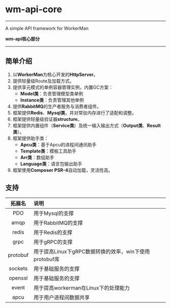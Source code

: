 # wm-api-core

***
A simple API framework for WorkerMan

**wm-api核心部分**
***

## 简单介绍
1) 以**WorkerMan**为核心开发的**HttpServer**。
2) 提供轻量级Route及加载方式。
3) 提供享元模式的单例容器管理实例，内置GC方案：
    - **Model类**：负责管理模型类单例
    - **Instance类**：负责管理其他单例
4) 提供**RabbitMQ**的生产者服务与消费者组件。
5) 框架提供**Redis**、**Mysql类**，并对常驻内存进行了适配和调整。
6) 框架提供轻量级验证器**structure**。
7) 框架提供内置组件（**Service类**）及统一输入输出方式（**Output类**、**Result类**）。
8) 框架提供助手类：
    - **Apcu类**：基于Apcu的进程间通讯助手
    - **Template类**：模板工具助手
    - **Arr类**：数组助手
    - **Language类**：语言包输出助手
9) 框架使用**Composer PSR-4**自动加载，灵活性高。


## 支持

|拓展名|说明|
|:---:|:---|
|PDO|用于Mysql的支撑|
|amqp|用于RabbitMQ的支撑|
|redis|用于Redis的支撑|
|grpc|用于gRPC的支撑|
|protobuf|用于提高Linux下gRPC数据转换的效率，win下使用protobuf库|
|sockets|用于基础服务的支撑|
|openssl|用于基础服务的支撑|
|event|用于提高workerman在Linux下的处理能力
|apcu|用于用户进程间数据共享|

